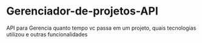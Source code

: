 # Gerenciador-de-projetos-API
API para Gerencia quanto tempo vc passa em um projeto, quais tecnologias utilizou e outras funcionalidades
